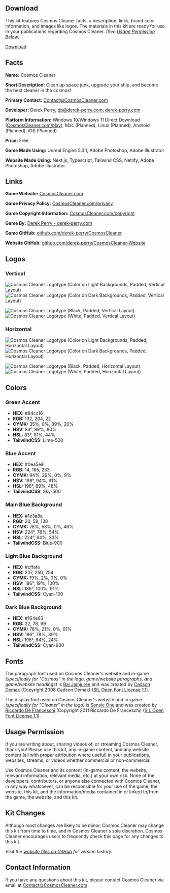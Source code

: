## Download
This kit features Cosmos Cleaner facts, a description, links, brand color information, and images like logos. The materials in this kit are ready for use in your publications regarding Cosmos Cleaner. *(See [Usage Permission](#usage-permission "Read the Usage Permission for the Cosmos Cleaner Media Kit") Below)*

[Download](https://cosmoscleaner.com/kit.zip "Download Cosmos Cleaner Media Kit")

## Facts
**Name:** Cosmos Cleaner

**Short Description:** Clean up space junk, upgrade your ship, and become the best cleaner in the cosmos!

**Primary Contact:** Contact@CosmosCleaner.com

**Developer:** Derek Perry, dp@derek-perry.com, [derek-perry.com](https://derek-perry.com "Go to Derek Perry, the developer of Cosmos Cleaner, at derek-perry.com")

**Platform Information:** Windows 10/Windows 11 Direct Download ([CosmosCleaner.com/play](https://cosmoscleaner.com/play "Download and Play Cosmos Cleaner on Windows 10 or 11 at CosmosCleaner.com/play")), Mac (Planned), Linux (Planned), Android (Planned), iOS (Planned)

**Price:** Free

**Game Made Using:** Unreal Engine 5.3.1, Adobe Photoshop, Adobe Illustrator

**Website Made Using:** Next.js, Typescript, Tailwind CSS, Netlify, Adobe Photoshop, Adobe Illustrator

## Links
**Game Website:** [CosmosCleaner.com](https://cosmoscleaner.com/ "Visit the game website for Cosmos Cleaner at CosmosCleaner.com")

**Game Privacy Policy:** [CosmosCleaner.com/privacy](https://cosmoscleaner.com/privacy "Visit the privacy policy for Cosmos Cleaner at CosmosCleaner.com/privacy")

**Game Copyright Information:** [CosmosCleaner.com/copyright](https://cosmoscleaner.com/copyright "View the copyright information for Cosmos Cleaner at CosmosCleaner.com/copyright")

**Game By:** [Derek Perry - derek-perry.com](https://derek-perry.com "Go to Derek Perry, the creator of Cosmos Cleaner, at derek-perry.com")

**Game GitHub:** [github.com/derek-perry/CosmosCleaner](https://github.com/derek-perry/CosmosCleaner "Visit the GitHub for Cosmos Cleaner at github.com/derek-perry/CosmosCleaner")

**Website GitHub:** [github.com/derek-perry/CosmosCleaner-Website](https://github.com/derek-perry/CosmosCleaner-Website "Visit the GitHub for Cosmos Cleaner's Website at github.com/derek-perry/CosmosCleaner-Website")

## Logos
### Vertical
![Cosmos Cleaner Logotype (Color on Light Backgrounds, Padded, Vertical Layout)](https://cosmoscleaner.com/CosmosCleaner_Logotype_ColorOnLight-Padded.svg)![Cosmos Cleaner Logotype (Color on Dark Backgrounds, Padded, Vertical Layout)](https://cosmoscleaner.com/CosmosCleaner_Logotype_ColorOnDark-Padded.svg)

![Cosmos Cleaner Logotype (Black, Padded, Vertical Layout)](https://cosmoscleaner.com/CosmosCleaner_Logotype_Black-Padded.svg)![Cosmos Cleaner Logotype (White, Padded, Vertical Layout)](https://cosmoscleaner.com/CosmosCleaner_Logotype_White-Padded.svg)

### Horizontal
![Cosmos Cleaner Logotype (Color on Light Backgrounds, Padded, Horizontal Layout)](https://cosmoscleaner.com/CosmosCleaner_Logotype_ColorOnLight-Padded-Horizontal.svg)![Cosmos Cleaner Logotype (Color on Dark Backgrounds, Padded, Horizontal Layout)](https://cosmoscleaner.com/CosmosCleaner_Logotype_ColorOnDark-Padded-Horizontal.svg)

![Cosmos Cleaner Logotype (Black, Padded, Horizontal Layout)](https://cosmoscleaner.com/CosmosCleaner_Logotype_Black-Padded-Horizontal.svg)![Cosmos Cleaner Logotype (White, Padded, Horizontal Layout)](https://cosmoscleaner.com/CosmosCleaner_Logotype_White-Padded-Horizontal.svg)

## Colors
### Green Accent
- **HEX:** #84cc16
- **RGB:** 132, 204, 22
- **CYMK:** 35%, 0%, 89%, 20%
- **HSV:** 83°, 89%, 80%
- **HSL:** 83°, 81%, 44%
- **TailwindCSS:** Lime-500

### Blue Accent
- **HEX:** #0ea5e9
- **RGB:** 14, 165, 233
- **CYMK:** 94%, 29%, 0%, 9%
- **HSV:** 198°, 94%, 91%
- **HSL:** 198°, 89%, 48%
- **TailwindCSS:** Sky-500

### Main Blue Background
- **HEX:** #1e3a8a
- **RGB:** 30, 58, 138
- **CYMK:** 78%, 58%, 0%, 46%
- **HSV:** 224°, 78%, 54%
- **HSL:** 224°, 64%, 33%
- **TailwindCSS:** Blue-900

### Light Blue Background
- **HEX:** #cffafe
- **RGB:** 207, 250, 254
- **CYMK:** 19%, 2%, 0%, 0%
- **HSV:** 186°, 19%, 100%
- **HSL:** 186°, 100%, 91%
- **TailwindCSS:** Cyan-100

### Dark Blue Background
- **HEX:** #164e63
- **RGB:** 22, 78, 99
- **CYMK:** 78%, 21%, 0%, 61%
- **HSV:** 196°, 78%, 39%
- **HSL:** 196°, 64%, 24%
- **TailwindCSS:** Cyan-900

## Fonts
The paragraph font used on Cosmos Cleaner's website and in-game *(specifically for "Cosmos" in the logo, game/website paragraphs, and game/website headings)* is [Bai Jamjuree](https://github.com/cadsondemak/Bai-Jamjuree "View Bai Jamjuree on GitHub") and was created by [Cadson Demak](https://github.com/itfoundry "Go to Cadson Demak, the Creator of Bai Jamjuree, on GitHub") (Copyright 2008 Cadson Demak) ([SIL Open Font License 1.1](https://scripts.sil.org/ofl "View the Official SIL Open Font License 1.1 at scripts.sil.org/ofl")).

The display font used on Cosmos Cleaner's website and in-game *(specifically for "Cleaner" in the logo)* is [Sonsie One](http://www.rdftype.it/?/projects/sonsie/ "View Sonsie One of Riccardo De Franceschi's Website") and was created by [Riccardo De Franceschi](http://www.rdftype.it "Go to Riccardo De Franceschi, the Creator of Sonsie One, at www.rdftype.it") (Copyright 2011 Riccardo De Franceschi) ([SIL Open Font License 1.1](https://scripts.sil.org/ofl "View the Official SIL Open Font License 1.1 at scripts.sil.org/ofl")).

## Usage Permission
If you are writing about, sharing videos of, or streaming Cosmos Cleaner, thank you! Please use this kit, any in-game content, and any website content (all with proper attribution where useful) in your publications, websites, streams, or videos whether commercial or non-commercial.

Use Cosmos Cleaner and its content (in-game content, the website, relevant information, relevant media, etc.) at your own risk. None of the developers, contributors, or anyone else connected with Cosmos Cleaner, in any way whatsoever, can be responsible for your use of the game, the website, this kit, and the information/media contained in or linked to/from the game, the website, and this kit.

## Kit Changes
Although most changes are likely to be minor, Cosmos Cleaner may change this kit from time to time, and in Cosmos Cleaner's sole discretion. Cosmos Cleaner encourages users to frequently check this page for any changes to this kit.

*Visit the [website files on GitHub](https://github.com/derek-perry/CosmosCleaner "View Cosmos Cleaner by Derek Perry on GitHub") for version history.*

## Contact Information
If you have any questions about this kit, please contact Cosmos Cleaner via email at [Contact@CosmosCleaner.com](mailto:contact@cosmoscleaner.com "Contact Cosmos Cleaner via Email at Contact@CosmosCleaner.com")
